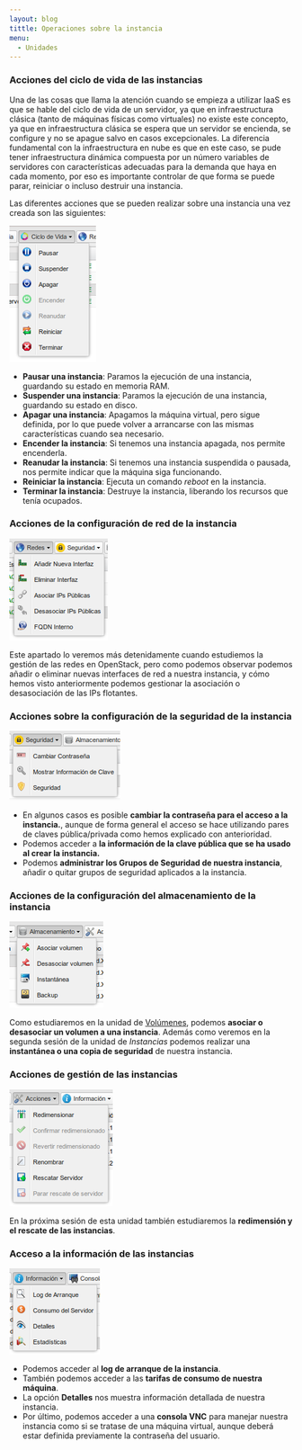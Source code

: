 ```yaml
---
layout: blog
tittle: Operaciones sobre la instancia
menu:
  - Unidades
---
```


### Acciones del ciclo de vida de las instancias

Una de las cosas que llama la atención cuando se empieza a utilizar IaaS es que
se hable del ciclo de vida de un servidor, ya que en infraestructura clásica
(tanto de máquinas físicas como virtuales) no existe este concepto, ya que en
infraestructura clásica se espera que un servidor se encienda, se configure y no
se apague salvo en casos excepcionales. La diferencia fundamental con la
infraestructura en nube es que en este caso, se pude tener infraestructura
dinámica compuesta por un número variables de servidores con características
adecuadas para la demanda que haya en cada momento, por eso es importante
controlar de que forma se puede parar, reiniciar o incluso destruir una
instancia.

Las diferentes acciones que se pueden realizar sobre una instancia una vez
creada son las siguientes:


![acciones](img/acciones2.png)


* **Pausar una instancia**: Paramos la ejecución de una instancia, guardando su
  estado en memoria RAM.
* **Suspender una instancia**: Paramos la ejecución de una instancia, guardando
  su estado en disco.
* **Apagar una instancia**: Apagamos la máquina virtual, pero sigue definida,
  por lo que puede volver a arrancarse con las mismas características cuando sea
  necesario.
* **Encender la instancia**: Si tenemos una instancia apagada, nos permite
  encenderla.
* **Reanudar la instancia**: Si tenemos una instancia suspendida o pausada, nos
  permite indicar que la máquina siga funcionando. 
* **Reiniciar la instancia**: Ejecuta un comando *reboot* en la instancia.
* **Terminar la instancia**: Destruye la instancia, liberando los recursos que
  tenía ocupados.

### Acciones de la configuración de red de la instancia

![acciones](img/acciones3.png)

Este apartado lo veremos más detenidamente cuando estudiemos la gestión de las
redes en OpenStack, pero como podemos observar podemos añadir o eliminar nuevas
interfaces de red a nuestra instancia, y cómo hemos visto anteriormente podemos
gestionar la asociación o desasociación de las IPs flotantes.

### Acciones sobre la configuración de la seguridad de la instancia


![acciones](img/acciones4.png)


* En algunos casos es posible **cambiar la contraseña para el acceso a la
  instancia.**, aunque de forma general el acceso se hace utilizando pares de
  claves pública/privada como hemos explicado con anterioridad.
* Podemos acceder a **la información de la clave pública que se ha usado al
  crear la instancia.**
* Podemos **administrar los Grupos de Seguridad de nuestra instancia**, añadir o
  quitar grupos de seguridad aplicados a la instancia.

### Acciones de la configuración del almacenamiento de la instancia


![acciones](img/acciones5.png)


Como estudiaremos en la unidad de
[Volúmenes](../../ow1/curso/u3/), podemos **asociar o
desasociar un volumen a una instancia**. Además como veremos en la segunda
sesión de la unidad de *Instancias* podemos realizar una **instantánea o una
copia de seguridad** de nuestra instancia. 

### Acciones de gestión de las instancias


![acciones](img/acciones6.png)


En la próxima sesión de esta unidad también estudiaremos la **redimensión y el
rescate de las instancias**. 

### Acceso a la información de las instancias


![acciones](img/acciones7.png)


* Podemos acceder al **log de arranque de la instancia**. 
* También podemos acceder a las **tarifas de consumo de nuestra máquina**.
* La opción **Detalles** nos muestra información detallada de nuestra
  instancia.
* Por último, podemos acceder a una **consola VNC** para manejar nuestra
  instancia como si se tratase de una máquina virtual, aunque deberá estar
  definida previamente la contraseña del usuario.
